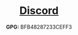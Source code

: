 <h1 align="center">
 <a href="https://discord.gg/EpVMXtXB2t">Discord</a>
</h1>
<p align="center">
 <b>GPG:</b> BFB48287233CEFF3
</p>
